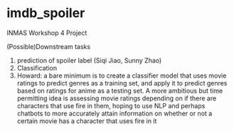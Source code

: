 # imdb_spoiler

INMAS Workshop 4 Project


(Possible)Downstream tasks

1. prediction of spoiler label (Siqi Jiao, Sunny Zhao)
2. Classification
3. Howard: a bare minimum is to create a classifier model that uses movie ratings to predict genres as a training set, and apply it to predict genres based on ratings for anime as a testing set. A more ambitious but time permitting idea is assessing movie ratings depending on if there are characters that use fire in them, hoping to use NLP and perhaps chatbots to more accurately attain information on whether or not a certain movie has a character that uses fire in it
